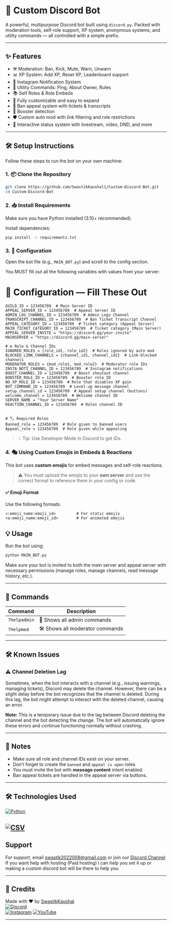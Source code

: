 # 🤖 Custom Discord Bot
A powerful, multipurpose Discord bot built using `discord.py`. Packed with moderation tools, self-role support, XP system, anonymous systems, and utility commands — all controlled with a simple prefix.

---

## ✨ Features

- ⚒️ Moderation: Ban, Kick, Mute, Warn, Unwarn
- 📊 XP System: Add XP, Reset XP, Leaderboard support
- 📢 Instagram Notification System
- 🔧 Utility Commands: Ping, About Owner, Rules
- 📚 Self Roles & Role Embeds
- 💬 Fully customizable and easy to expand
- 📩 Ban appeal system with tickets & transcripts
- 🎉 Booster detection
- 🛡️ Custom auto mod with link filtering and role restrictions
- 🧠 Interactive status system with livestream, video, DND, and more
---

## 🛠️ Setup Instructions

Follow these steps to run the bot on your own machine:

### 1. 📦 Clone the Repository

```bash
git clone https://github.com/SwastikKaushal1/Custom-Discord-Bot.git
cd Custom-Discord-Bot
```

### 2. 📥 Install Requirements

Make sure you have Python installed (3.10+ recommended).

Install dependencies:

```bash
pip install -r requirements.txt
```

### 3. 🧾 Configuration

Open the bot file (e.g., `MAIN_BOT.py`) and scroll to the config section.

You MUST fill out all the following variables with values from your server:
# 🔧 Configuration — Fill These Out
```
GUILD_ID = 123456789  # Main Server ID
APPEAL_SERVER_ID = 123456789  # Appeal Server ID
ADMIN_LOG_CHANNEL_ID = 123456789  # Admin Logs Channel
TRANSCRIPT_CHANNEL_ID = 123456789  # Ban Ticket Transcript Channel
APPEAL_CATEGORY_ID = 123456789  # Ticket category (Appeal Server)
MAIN_TICKET_CATEGORY_ID = 123456789  # Ticket category (Main Server)
APPEAL_SERVER_INVITE = "https://discord.gg/your-invite"
MAINSERVER = "https://discord.gg/main-server"

# ⚙️ Role & Channel IDs
IGNORED_ROLES = {role_id1, role_id2}  # Roles ignored by auto mod
BLOCKED_LINK_CHANNELS = {channel_id1, channel_id2}  # Link-blocked channels
MODERATOR_ROLES = {mod_role1, mod_role2}  # Moderator role IDs
INSTA_NOTI_CHANNEL_ID = 123456789  # Instagram notifications
BOOST_CHANNEL_ID = 123456789  # Boost shoutout channel
BOOSTER_ROLE_ID = 123456789  # Booster role ID
NO_XP_ROLE_ID = 123456789  # Role that disables XP gain
BOT_COMMAND_ID = 123456789  # Level-up message channel
setup_channel_id = 123456789  # Appeal setup channel (buttons)
welcome_channel = 123456789  # Welcome channel ID
SERVER_NAME = "Your Server Name"
REACTION_CHANNEL_ID = 123456789  # Roles channel ID


# 🏷️ Required Roles
Banned_role = 123456789  # Role given to banned users
Appeal_role = 123456789  # Role given while appealing
```

> 💡 Tip: Use Developer Mode in Discord to get IDs.

### 4. 🎭 Using Custom Emojis in Embeds & Reactions

This bot uses **custom emojis** for embed messages and self-role reactions.

> ⚠️ You must upload the emojis to your **own server** and use the correct format to reference them in your config or code.

#### ✅ Emoji Format

Use the following formats:

```
<:emoji_name:emoji_id>         # For static emojis  
<a:emoji_name:emoji_id>        # For animated emojis
``` 

## 💡 Usage

Run the bot using:

```bash
python MAIN_BOT.py
```

Make sure your bot is invited to both the main server and appeal server with necessary permissions (manage roles, manage channels, read message history, etc.).

---

## 💬 Commands

| Command       | Description                    |
|---------------|--------------------------------|
| `?helpadmin`  | 👑 Shows all admin commands     |
| `?helpmod`    | 🛠️ Shows all moderator commands |

---
## 🛠️ Known Issues

### ⚠️ Channel Deletion Lag
Sometimes, when the bot interacts with a channel (e.g., issuing warnings, managing tickets), Discord may delete the channel. However, there can be a slight delay before the bot recognizes that the channel is deleted. During this lag, the bot might attempt to interact with the deleted channel, causing an error.

**Note:** This is a temporary issue due to the lag between Discord deleting the channel and the bot detecting the change. The bot will automatically ignore these errors and continue functioning normally without crashing.

---

## 🧠 Notes

- Make sure all role and channel IDs exist on your server.
- Don’t forget to create the `banned` and `appeal is open` roles.
- You must invite the bot with **message content** intent enabled.
- Ban appeal tickets are handled in the appeal server via buttons.


---

## 🛠️ Technologies Used

  [![Python](https://img.shields.io/badge/Python-3.8%2B-blue?style=for-the-badge&logo=python&logoColor=white)](https://www.python.org/)

  [![CSV](https://img.shields.io/badge/Database-CSV-blue?style=for-the-badge&logo=csv&logoColor=white)](https://www.csv.com/)
---
## Support

For support, email swastik2022008@gmail.com  or join our [Discord Channel](https://discord.gg/UnNd95u3Fg)
If you want help with hosting (Paid hosting) i can help you set it up  or making a custom discord bot will be there to help you 


---

## 🧊 Credits

Made with ❤️ by [SwastikKaushal](https://github.com/SwastikKaushal1)  
[![Discord](https://img.shields.io/badge/Discord-7289DA?style=for-the-badge&logo=discord&logoColor=white)](https://discord.com/users/751334414914420767)  
[![Instagram](https://img.shields.io/badge/Instagram-ff5e5b?style=for-the-badge&logo=instagram&logoColor=white)](https://www.instagram.com/swastikkaushal_/)
[![YouTube](https://img.shields.io/badge/YouTube-FF0000?style=for-the-badge&logo=youtube&logoColor=white)](https://www.youtube.com/@DefenderXD)



---

